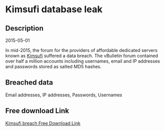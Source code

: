 # Kimsufi database leak

## Description

2015-05-01

In mid-2015, the forum for the providers of affordable dedicated servers known as <a href="https://www.kimsufi.com" target="_blank" rel="noopener">Kimsufi</a> suffered a data breach. The vBulletin forum contained over half a million accounts including usernames, email and IP addresses and passwords stored as salted MD5 hashes.

## Breached data

Email addresses, IP addresses, Passwords, Usernames

## Free download Link

[Kimsufi breach Free Download Link](https://tinyurl.com/2b2k277t)